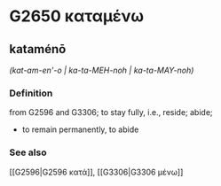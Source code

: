 # G2650 καταμένω

## kataménō

_(kat-am-en'-o | ka-ta-MEH-noh | ka-ta-MAY-noh)_

### Definition

from G2596 and G3306; to stay fully, i.e., reside; abide; 

- to remain permanently, to abide

### See also

[[G2596|G2596 κατά]], [[G3306|G3306 μένω]]
